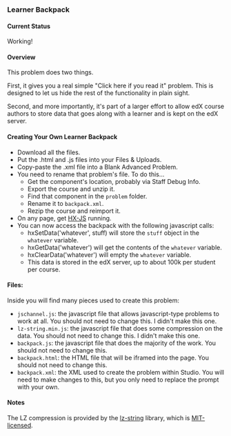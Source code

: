 ### Learner Backpack

#### Current Status

Working!

#### Overview

This problem does two things.

First, it gives you a real simple "Click here if you read it" problem. This is designed to let us hide the rest of the functionality in plain sight.

Second, and more importantly, it's part of a larger effort to allow edX course authors to store data that goes along with a learner and is kept on the edX server.

#### Creating Your Own Learner Backpack

- Download all the files.
- Put the .html and .js files into your Files & Uploads.
- Copy-paste the .xml file into a Blank Advanced Problem.
- You need to rename that problem's file. To do this...
  - Get the component's location, probably via Staff Debug Info.
  - Export the course and unzip it.
  - Find that component in the `problem` folder.
  - Rename it to `backpack.xml`.
  - Rezip the course and reimport it.
- On any page, get [HX-JS](https://github.com/Colin-Fredericks/hx-js) running.
- You can now access the backpack with the following javascript calls:
  - hxSetData('whatever', stuff) will store the `stuff` object in the `whatever` variable.
  - hxGetData('whatever') will get the contents of the `whatever` variable.
  - hxClearData('whatever') will empty the `whatever` variable.
  - This data is stored in the edX server, up to about 100k per student per course.

#### Files:

Inside you will find many pieces used to create this problem:

- `jschannel.js`: the javascript file that allows javascript-type problems to work at all. You should not need to change this. I didn't make this one.
- `lz-string.min.js`: the javascript file that does some compression on the data. You should not need to change this. I didn't make this one.
- `backpack.js`: the javascript file that does the majority of the work. You should not need to change this.
- `backpack.html`: the HTML file that will be iframed into the page. You should not need to change this.
- `backpack.xml`: the XML used to create the problem within Studio. You will need to make changes to this, but you only need to replace the prompt with your own.

#### Notes

The LZ compression is provided by the [lz-string](https://github.com/pieroxy/lz-string/) library, which is [MIT-licensed](https://github.com/pieroxy/lz-string/blob/master/LICENSE).
